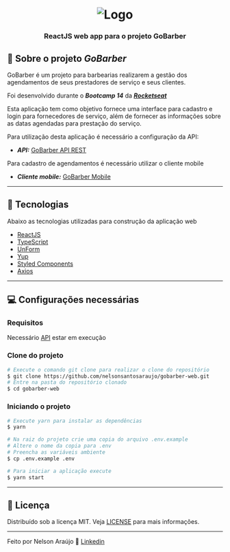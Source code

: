 <h1 align="center">
  <img alt="Logo" src="https://ik.imagekit.io/t58nj4hrrhv/logo_o0SeXCgx_Q.svg" alt="GoBarber Hairdcuts and Shaves">
</h1>

<h3 align="center">
  ReactJS web app para o projeto GoBarber
</h3>

## 📓 Sobre o projeto ***GoBarber***

GoBarber é um projeto para barbearias realizarem a gestão dos agendamentos de seus prestadores de serviço e seus clientes.

Foi desenvolvido durante o ***Bootcamp 14*** da ***[Rocketseat](https://rocketseat.com.br)***

Esta aplicação tem como objetivo fornece uma interface para cadastro e login para fornecedores de serviço, além de fornecer as informações sobre as datas agendadas para prestação do serviço.

Para utilização desta aplicação é necessário a configuração da API:

- ***API:*** [GoBarber API REST](https://github.com/nelsonsantosaraujo/gobarber-backend)

Para cadastro de agendamentos é necessário utilizar o cliente mobile

- ***Cliente mobile:*** [GoBarber Mobile](https://github.com/nelsonsantosaraujo/gobarber-mobile)

---

## 🚀 Tecnologias

Abaixo as tecnologias utilizadas para construção da aplicação web

- [ReactJS](https://reactjs.org/)
- [TypeScript](https://www.typescriptlang.org/)
- [UnForm](https://unform.dev/)
- [Yup](https://github.com/jquense/yup)
- [Styled Components](https://styled-components.com/)
- [Axios](https://github.com/axios/axios)

---

## 💻 Configurações necessárias

### **Requisitos**

Necessário [API](https://github.com/nelsonsantosaraujo/gobarber-backend) estar em execução

### **Clone do projeto**

```bash
# Execute o comando git clone para realizar o clone do repositório
$ git clone https://github.com/nelsonsantosaraujo/gobarber-web.git
# Entre na pasta do repositório clonado
$ cd gobarber-web
```

### **Iniciando o projeto**

```bash
# Execute yarn para instalar as dependências
$ yarn

# Na raiz do projeto crie uma copia do arquivo .env.example
# Altere o nome da copia para .env
# Preencha as variáveis ambiente
$ cp .env.example .env

# Para iniciar a aplicação execute
$ yarn start

```

---

## 📝 Licença

Distribuído sob a licença MIT. Veja [LICENSE](LICENSE) para mais informações.

---

Feito por Nelson Araújo 📃  [Linkedin](https://www.linkedin.com/in/nelsonsantosaraujo/)
